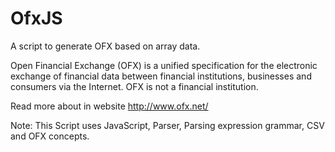 # OfxJS
A script to generate OFX based on array data.

Open Financial Exchange (OFX) is a unified specification for the electronic exchange of financial data between financial institutions, businesses and consumers via the Internet. OFX is not a financial institution.

Read more about in website http://www.ofx.net/


Note: This Script uses JavaScript, Parser, Parsing expression grammar, CSV and OFX concepts.



